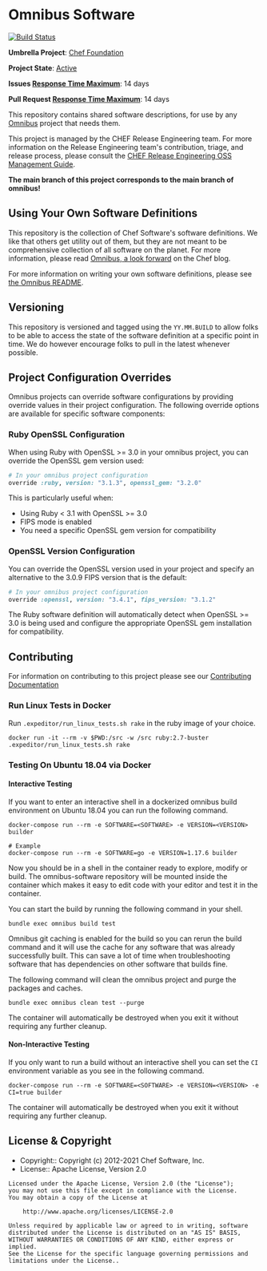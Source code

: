 # Omnibus Software

[![Build Status](https://badge.buildkite.com/e07e55eb2f281ec50dbd0f2bdbf8da4a2f246b864bffd17dfb.svg)](https://buildkite.com/chef-oss/chef-omnibus-software-main-verify)

**Umbrella Project**: [Chef Foundation](https://github.com/chef/chef-oss-practices/blob/main/projects/chef-foundation.md)

**Project State**: [Active](https://github.com/chef/chef-oss-practices/blob/main/repo-management/repo-states.md#active)

**Issues [Response Time Maximum](https://github.com/chef/chef-oss-practices/blob/main/repo-management/repo-states.md)**: 14 days

**Pull Request [Response Time Maximum](https://github.com/chef/chef-oss-practices/blob/main/repo-management/repo-states.md)**: 14 days


This repository contains shared software descriptions, for use by any [Omnibus](https://github.com/chef/omnibus) project that needs them.

This project is managed by the CHEF Release Engineering team. For more information on the Release Engineering team's contribution, triage, and release process, please consult the [CHEF Release Engineering OSS Management Guide](https://docs.google.com/a/opscode.com/document/d/1oJB0vZb_3bl7_ZU2YMDBkMFdL-EWplW1BJv_FXTUOzg/edit).

**The main branch of this project corresponds to the main branch of omnibus!**

## Using Your Own Software Definitions

This repository is the collection of Chef Software's software definitions. We like that others get utility out of them, but they are not meant to be comprehensive collection of all software on the planet. For more information, please read [Omnibus, a look forward](https://blog.chef.io/omnibus-a-look-forward) on the Chef blog.

For more information on writing your own software definitions, please see [the Omnibus README](https://github.com/chef/omnibus#sharing-software-definitions).

## Versioning

This repository is versioned and tagged using the `YY.MM.BUILD` to allow folks to be able to access the state of the software definition at a specific point in time. We do however encourage folks to pull in the latest whenever possible.

## Project Configuration Overrides

Omnibus projects can override software configurations by providing override values in their project configuration. The following override options are available for specific software components:

### Ruby OpenSSL Configuration

When using Ruby with OpenSSL >= 3.0 in your omnibus project, you can override the OpenSSL gem version used:

```ruby
# In your omnibus project configuration
override :ruby, version: "3.1.3", openssl_gem: "3.2.0"
```

This is particularly useful when:

- Using Ruby < 3.1 with OpenSSL >= 3.0
- FIPS mode is enabled
- You need a specific OpenSSL gem version for compatibility

### OpenSSL Version Configuration

You can override the OpenSSL version used in your project and specify an alternative to the 3.0.9 FIPS version that is the default:

```ruby
# In your omnibus project configuration  
override :openssl, version: "3.4.1", fips_version: "3.1.2"
```

The Ruby software definition will automatically detect when OpenSSL >= 3.0 is being used and configure the appropriate OpenSSL gem installation for compatibility.

## Contributing

For information on contributing to this project please see our [Contributing Documentation](https://github.com/chef/chef/blob/main/CONTRIBUTING.md)

### Run Linux Tests in Docker

Run `.expeditor/run_linux_tests.sh rake` in the ruby image of your choice.

```
docker run -it --rm -v $PWD:/src -w /src ruby:2.7-buster .expeditor/run_linux_tests.sh rake
```

### Testing On Ubuntu 18.04 via Docker

#### Interactive Testing

If you want to enter an interactive shell in a dockerized omnibus build environment on Ubuntu 18.04 you can run the following command.

```
docker-compose run --rm -e SOFTWARE=<SOFTWARE> -e VERSION=<VERSION> builder

# Example
docker-compose run --rm -e SOFTWARE=go -e VERSION=1.17.6 builder
```

Now you should be in a shell in the container ready to explore, modify or build. The omnibus-software repository will be mounted inside the container which makes it easy to edit code with your editor and test it in the container.

You can start the build by running the following command in your shell.

```
bundle exec omnibus build test
```

Omnibus git caching is enabled for the build so you can rerun the build command and it will use the cache for any software that was already successfully built. This can save a lot of time when troubleshooting software that has dependencies on other software that builds fine.

The following command will clean the omnibus project and purge the packages and caches.

```
bundle exec omnibus clean test --purge
```

The container will automatically be destroyed when you exit it without requiring any further cleanup.

#### Non-Interactive Testing

If you only want to run a build without an interactive shell you can set the `CI` environment variable as you see in the following command.

```
docker-compose run --rm -e SOFTWARE=<SOFTWARE> -e VERSION=<VERSION> -e CI=true builder
```

The container will automatically be destroyed when you exit it without requiring any further cleanup.

## License & Copyright

- Copyright:: Copyright (c) 2012-2021 Chef Software, Inc.
- License:: Apache License, Version 2.0

```text
Licensed under the Apache License, Version 2.0 (the "License");
you may not use this file except in compliance with the License.
You may obtain a copy of the License at

    http://www.apache.org/licenses/LICENSE-2.0

Unless required by applicable law or agreed to in writing, software
distributed under the License is distributed on an "AS IS" BASIS,
WITHOUT WARRANTIES OR CONDITIONS OF ANY KIND, either express or implied.
See the License for the specific language governing permissions and
limitations under the License..
```
